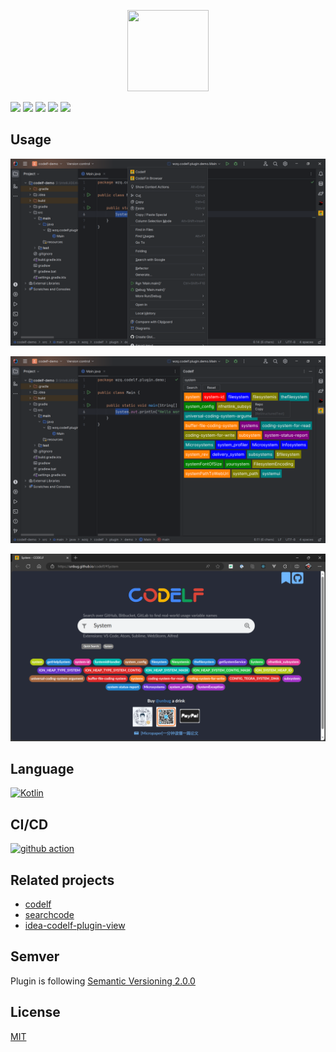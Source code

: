 <p align="center">
    <img width="130px" height="130px" src='https://user-images.githubusercontent.com/799578/50462941-8075fe80-09c3-11e9-89e7-af0cb7991406.png' alt="">
</p>

![](https://img.shields.io/jetbrains/plugin/v/wzq.codelf.plugin) ![](https://img.shields.io/jetbrains/plugin/r/stars/wzq.codelf.plugin) ![](https://img.shields.io/jetbrains/plugin/d/wzq.codelf.plugin) ![](https://img.shields.io/github/actions/workflow/status/Zhiqiang-Wu/idea-codelf-plugin/publish.yml) ![](https://img.shields.io/github/license/Zhiqiang-Wu/idea-codelf-plugin)

## Usage

![](./docs/screenshot1.png)

![](./docs/screenshot2.png)

![](./docs/screenshot3.png)

## Language

[![Kotlin](https://skillicons.dev/icons?i=kotlin)](https://kotlinlang.org)

## CI/CD

[![github action](https://skillicons.dev/icons?i=github)](https://github.com/actions)

## Related projects

- [codelf](https://github.com/unbug/codelf)
- [searchcode](https://searchcode.com/)
- [idea-codelf-plugin-view](https://github.com/Zhiqiang-Wu/idea-codelf-plugin-view)

## Semver

Plugin is following [Semantic Versioning 2.0.0](https://semver.org/)

## License

[MIT](./LICENSE)
